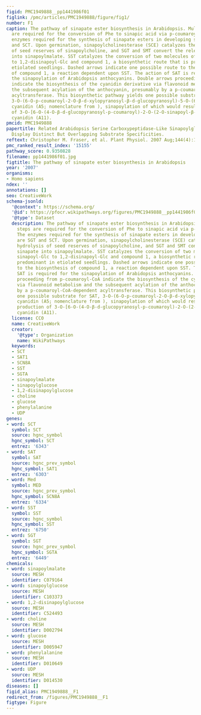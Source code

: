 ```yaml
---
figid: PMC1949888__pp1441986f01
figlink: /pmc/articles/PMC1949888/figure/fig1/
number: F1
caption: The pathway of sinapate ester biosynthesis in Arabidopsis. Multiple steps
  are required for the conversion of Phe to sinapic acid via p-coumaroyl-CoA. The
  enzymes required for the synthesis of sinapate esters in developing seeds are SGT
  and SCT. Upon germination, sinapoylcholinesterase (SCE) catalyzes the hydrolysis
  of seed reserves of sinapoylcholine, and SGT and SMT convert the released sinapate
  into sinapoylmalate. SST catalyzes the conversion of two molecules of sinapoyl-Glc
  to 1,2-disinapoyl-Glc and compound 1, a biosynthetic route that is predominant in
  etiolated seedlings. Dashed arrows indicate one possible route to the biosynthesis
  of compound 1, a reaction dependent upon SST. The action of SAT is required for
  the sinapoylation of Arabidopsis anthocyanins. Double arrows proceeding from p-coumaroyl-CoA
  indicate the biosynthesis of the cyanidin derivative via flavonoid metabolism and
  the subsequent acylation of the anthocyanin, presumably by a p-coumaroyl-CoA-dependent
  acyltransferase. This biosynthetic pathway yields one possible substrate for SAT,
  3-O-(6-O-p-coumaroyl-2-O-β-d-xylopyranosyl-β-d-glucopyranosyl)-5-O-(6-O-malonyl-β-d-glucopyranosyl)
  cyanidin (A5; nomenclature from ), sinapoylation of which would result in the production
  of 3-O-[6-O-(4-O-β-d-glucopyranosyl-p-coumaroyl)-2-O-(2-O-sinapoyl-β-d-xylopyranosyl)-β-d-glucopyranosyl]-5-O-(6-O-malonyl-β-d-glucopyranosyl)
  cyanidin (A11).
pmcid: PMC1949888
papertitle: Related Arabidopsis Serine Carboxypeptidase-Like Sinapoylglucose Acyltransferases
  Display Distinct But Overlapping Substrate Specificities.
reftext: Christopher M. Fraser, et al. Plant Physiol. 2007 Aug;144(4):1986-1999.
pmc_ranked_result_index: '15155'
pathway_score: 0.9350828
filename: pp1441986f01.jpg
figtitle: The pathway of sinapate ester biosynthesis in Arabidopsis
year: '2007'
organisms:
- Homo sapiens
ndex: ''
annotations: []
seo: CreativeWork
schema-jsonld:
  '@context': https://schema.org/
  '@id': https://pfocr.wikipathways.org/figures/PMC1949888__pp1441986f01.html
  '@type': Dataset
  description: The pathway of sinapate ester biosynthesis in Arabidopsis. Multiple
    steps are required for the conversion of Phe to sinapic acid via p-coumaroyl-CoA.
    The enzymes required for the synthesis of sinapate esters in developing seeds
    are SGT and SCT. Upon germination, sinapoylcholinesterase (SCE) catalyzes the
    hydrolysis of seed reserves of sinapoylcholine, and SGT and SMT convert the released
    sinapate into sinapoylmalate. SST catalyzes the conversion of two molecules of
    sinapoyl-Glc to 1,2-disinapoyl-Glc and compound 1, a biosynthetic route that is
    predominant in etiolated seedlings. Dashed arrows indicate one possible route
    to the biosynthesis of compound 1, a reaction dependent upon SST. The action of
    SAT is required for the sinapoylation of Arabidopsis anthocyanins. Double arrows
    proceeding from p-coumaroyl-CoA indicate the biosynthesis of the cyanidin derivative
    via flavonoid metabolism and the subsequent acylation of the anthocyanin, presumably
    by a p-coumaroyl-CoA-dependent acyltransferase. This biosynthetic pathway yields
    one possible substrate for SAT, 3-O-(6-O-p-coumaroyl-2-O-β-d-xylopyranosyl-β-d-glucopyranosyl)-5-O-(6-O-malonyl-β-d-glucopyranosyl)
    cyanidin (A5; nomenclature from ), sinapoylation of which would result in the
    production of 3-O-[6-O-(4-O-β-d-glucopyranosyl-p-coumaroyl)-2-O-(2-O-sinapoyl-β-d-xylopyranosyl)-β-d-glucopyranosyl]-5-O-(6-O-malonyl-β-d-glucopyranosyl)
    cyanidin (A11).
  license: CC0
  name: CreativeWork
  creator:
    '@type': Organization
    name: WikiPathways
  keywords:
  - SCT
  - SAT1
  - SCN8A
  - SST
  - SGTA
  - sinapoylmalate
  - sinapoylglucose
  - 1,2-disinapoylglucose
  - choline
  - glucose
  - phenylalanine
  - UDP
genes:
- word: SCT
  symbol: SCT
  source: hgnc_symbol
  hgnc_symbol: SCT
  entrez: '6343'
- word: SAT
  symbol: SAT
  source: hgnc_prev_symbol
  hgnc_symbol: SAT1
  entrez: '6303'
- word: Med
  symbol: MED
  source: hgnc_prev_symbol
  hgnc_symbol: SCN8A
  entrez: '6334'
- word: SST
  symbol: SST
  source: hgnc_symbol
  hgnc_symbol: SST
  entrez: '6750'
- word: SGT
  symbol: SGT
  source: hgnc_prev_symbol
  hgnc_symbol: SGTA
  entrez: '6449'
chemicals:
- word: sinapoylmalate
  source: MESH
  identifier: C079164
- word: sinapoylglucose
  source: MESH
  identifier: C103373
- word: 1,2-disinapoylglucose
  source: MESH
  identifier: C524493
- word: choline
  source: MESH
  identifier: D002794
- word: glucose
  source: MESH
  identifier: D005947
- word: phenylalanine
  source: MESH
  identifier: D010649
- word: UDP
  source: MESH
  identifier: D014530
diseases: []
figid_alias: PMC1949888__F1
redirect_from: /figures/PMC1949888__F1
figtype: Figure
---
```

